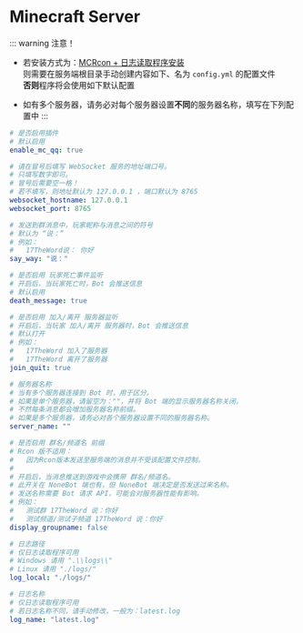 # Minecraft Server

::: warning 注意！
- 若安装方式为：[MCRcon + 日志读取程序安装](/mc_qq/install/mcrcon.html)  
则需要在服务端根目录手动创建内容如下、名为 `config.yml` 的配置文件  
**否则**程序将会使用如下默认配置

- 如有多个服务器，请务必对每个服务器设置**不同**的服务器名称，填写在下列配置中
:::

```yaml
# 是否启用插件
# 默认启用
enable_mc_qq: true

# 请在冒号后填写 WebSocket 服务的地址端口号。
# 只填写数字即可。
# 冒号后需要空一格！
# 若不填写，则地址默认为 127.0.0.1 ，端口默认为 8765
websocket_hostname: 127.0.0.1
websocket_port: 8765

# 发送到群消息中，玩家昵称与消息之间的符号
# 默认为 “说：”
# 例如：
#   17TheWord说： 你好
say_way: "说："

# 是否启用 玩家死亡事件监听
# 开启后，当玩家死亡时，Bot 会推送信息
# 默认启用
death_message: true

# 是否启用 加入/离开 服务器监听
# 开启后，当玩家 加入/离开 服务器时，Bot 会推送信息
# 默认打开
# 例如：
#   17TheWord 加入了服务器
#   17TheWord 离开了服务器
join_quit: true

# 服务器名称
# 当有多个服务器连接到 Bot 时，用于区分。
# 如果是单个服务器，请留空为：""，并将 Bot 端的显示服务器名称关闭，
# 不然每条消息都会增加服务器名称前缀。
# 如果是多个服务器，请务必对各个服务器设置不同的服务器名称。
server_name: ""

# 是否启用 群名/频道名 前缀
# Rcon 版不适用：
#   因为Rcon版本发送至服务端的消息并不受该配置文件控制。
#
# 开启后，当消息推送到游戏中会携带 群名/频道名。
# 此开关在 NoneBot 端也有，但 NoneBot 端决定是否发送过来名称。
# 发送名称需要 Bot 请求 API，可能会对服务器性能有影响。
# 例如：
#   测试群 17TheWord 说：你好
#   测试频道/测试子频道 17TheWord 说：你好
display_groupname: false

# 日志路径
# 仅日志读取程序可用
# Windows 请用 ".\\logs\\"
# Linux 请用 "./logs/"
log_local: "./logs/"

# 日志名称
# 仅日志读取程序可用
# 若日志名称不同，请手动修改，一般为：latest.log
log_name: "latest.log"
```
